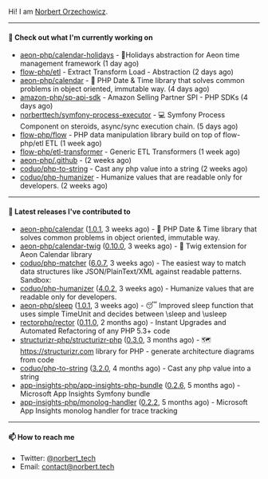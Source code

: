 Hi!
I am [Norbert Orzechowicz](https://norbert.tech/).

---

#### 👷 Check out what I'm currently working on

- [aeon-php/calendar-holidays](https://github.com/aeon-php/calendar-holidays) - 🎄Holidays abstraction for Aeon time management framework  (1 day ago)
- [flow-php/etl](https://github.com/flow-php/etl) - Extract Transform Load - Abstraction (2 days ago)
- [aeon-php/calendar](https://github.com/aeon-php/calendar) - 📅 PHP Date &amp; Time library that solves common problems in object oriented, immutable way.  (4 days ago)
- [amazon-php/sp-api-sdk](https://github.com/amazon-php/sp-api-sdk) - Amazon Selling Partner SPI - PHP SDKs (4 days ago)
- [norberttech/symfony-process-executor](https://github.com/norberttech/symfony-process-executor) - 💻 Symfony Process Component on steroids, async/sync execution chain. (5 days ago)
- [flow-php/flow](https://github.com/flow-php/flow) - PHP data manipulation library build on top of flow-php/etl ETL  (1 week ago)
- [flow-php/etl-transformer](https://github.com/flow-php/etl-transformer) - Generic ETL Transformers (1 week ago)
- [aeon-php/.github](https://github.com/aeon-php/.github) -  (2 weeks ago)
- [coduo/php-to-string](https://github.com/coduo/php-to-string) - Cast any php value into a string  (2 weeks ago)
- [coduo/php-humanizer](https://github.com/coduo/php-humanizer) - Humanize values that are readable only for developers. (2 weeks ago)

---

#### 🔭 Latest releases I've contributed to

- [aeon-php/calendar](https://github.com/aeon-php/calendar) ([1.0.1](https://github.com/aeon-php/calendar/releases/tag/1.0.1), 3 weeks ago) - 📅 PHP Date &amp; Time library that solves common problems in object oriented, immutable way. 
- [aeon-php/calendar-twig](https://github.com/aeon-php/calendar-twig) ([0.10.0](https://github.com/aeon-php/calendar-twig/releases/tag/0.10.0), 3 weeks ago) - 🌱 Twig extension for Aeon Calendar library 
- [coduo/php-matcher](https://github.com/coduo/php-matcher) ([6.0.7](https://github.com/coduo/php-matcher/releases/tag/6.0.7), 3 weeks ago) - The easiest way to match data structures like JSON/PlainText/XML against readable patterns. Sandbox:
- [coduo/php-humanizer](https://github.com/coduo/php-humanizer) ([4.0.2](https://github.com/coduo/php-humanizer/releases/tag/4.0.2), 3 weeks ago) - Humanize values that are readable only for developers.
- [aeon-php/sleep](https://github.com/aeon-php/sleep) ([1.0.1](https://github.com/aeon-php/sleep/releases/tag/1.0.1), 3 weeks ago) - 😴 Improved sleep function that uses simple TimeUnit and decides between \sleep and \usleep
- [rectorphp/rector](https://github.com/rectorphp/rector) ([0.11.0](https://github.com/rectorphp/rector/releases/tag/0.11.0), 2 months ago) - Instant Upgrades and Automated Refactoring of any PHP 5.3&#43; code
- [structurizr-php/structurizr-php](https://github.com/structurizr-php/structurizr-php) ([0.3.0](https://github.com/structurizr-php/structurizr-php/releases/tag/0.3.0), 3 months ago) - 🗺 https://structurizr.com library for PHP - generate architecture diagrams from code
- [coduo/php-to-string](https://github.com/coduo/php-to-string) ([3.2.0](https://github.com/coduo/php-to-string/releases/tag/3.2.0), 4 months ago) - Cast any php value into a string 
- [app-insights-php/app-insights-php-bundle](https://github.com/app-insights-php/app-insights-php-bundle) ([0.2.6](https://github.com/app-insights-php/app-insights-php-bundle/releases/tag/0.2.6), 5 months ago) - Microsoft App Insights Symfony bundle 
- [app-insights-php/monolog-handler](https://github.com/app-insights-php/monolog-handler) ([0.2.2](https://github.com/app-insights-php/monolog-handler/releases/tag/0.2.2), 5 months ago) - Microsoft App Insights monolog handler for trace tracking

---

#### 📫 How to reach me

- Twitter: [@norbert_tech](https://twitter.com/norbert_tech)
- Email: [contact@norbert.tech](mailto://contact@norbert.tech)